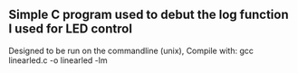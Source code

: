 ## Simple C program used to debut the log function I used for LED control

Designed to be run on the commandline (unix), Compile with:
    gcc linearled.c -o linearled -lm
